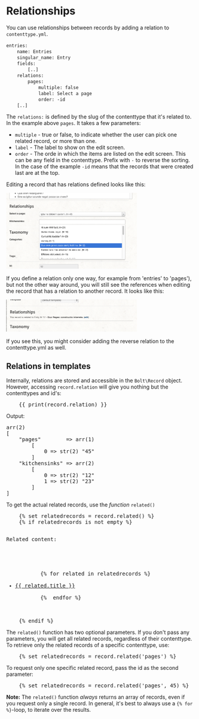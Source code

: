 Relationships
=============

You can use relationships between records by adding a relation to `contenttype.yml`.

```
entries:
    name: Entries
    singular_name: Entry
    fields:
        [..]
    relations:
        pages:
            multiple: false
            label: Select a page
            order: -id
    [..]
```

The `relations:` is defined by the slug of the contenttype that it's related to.
In the example above `pages`. It takes a few parameters:

 - `multiple` - true or false, to indicate whether the user can pick one related record, or more than one.
 - `label` - The label to show on the edit screen.
 - `order` - The orde in which the items are listed on the edit screen. This can be any field in the contenttype. Prefix with `-` to reverse the sorting. In the case of the example `-id` means that the records that were created last are at the top.

Editing a record that has relations defined looks like this:

<a href="/files/relations1.png" class="fancybox"><img src="/files/relations1.png" width="350"></a>

If you define a relation only one way, for example from 'entries' to 'pages'),
but not the other way around, you will still see the references when editing the
record that has a relation to another record. It looks like this:

<a href="/files/relations2.png" class="fancybox"><img src="/files/relations2.png" width="350"></a>


If you see this, you might consider adding the reverse relation to the
contenttype.yml as well.

Relations in templates
----------------------

Internally, relations are stored and accessible in the `Bolt\Record` object.
However, accessing `record.relation` will give you nothing but the contenttypes
and id's:

<pre class="brush: html">
    {{ print(record.relation) }}
</pre>

Output:

<pre class="brush: plain">
arr(2)
[
    "pages"        => arr(1)
        [
            0 => str(2) "45"
        ]
    "kitchensinks" => arr(2)
        [
            0 => str(2) "12"
            1 => str(2) "23"
        ]
]
</pre>

To get the actual related records, use the _function_ `related()`

<pre class="brush: html">
    {% set relatedrecords = record.related() %}
    {% if relatedrecords is not empty %}
        <p>Related content:</p>
        <ul>
        {% for related in relatedrecords %}
            <li><a href="{{ related.link }}">{{ related.title }}</a></li>
        {%  endfor %}
        </ul>
    {% endif %}
</pre>

The `related()` function has two optional parameters. If you don't pass any
parameters, you will get all related records, regardless of their contenttype.
To retrieve only the related records of a specific contenttype, use:

<pre class="brush: html">
    {% set relatedrecords = record.related('pages') %}
</pre>

To request only one specific related record, pass the id as the second parameter:

<pre class="brush: html">
    {% set relatedrecords = record.related('pages', 45) %}
</pre>

<p class="note"><strong>Note:</strong> The <code>related()</code> function
<em>always</em> returns an array of records, even if you request only a single
record. In general, it's best to always use a <code>{% for %}</code>-loop, to
iterate over the results.</p>
